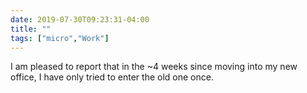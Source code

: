 ```yaml
---
date: 2019-07-30T09:23:31-04:00
title: ""
tags: ["micro","Work"]
---
```

I am pleased to report that in the ~4 weeks since moving into my new office, I have only tried to enter the old one once.
